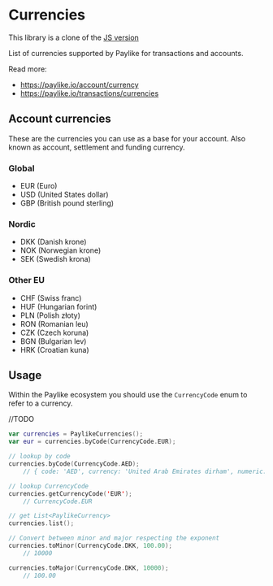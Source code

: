 # Currencies
This library is a clone of the [JS version](https://github.com/paylike/currencies)

List of currencies supported by Paylike for transactions and accounts.

Read more:

- https://paylike.io/account/currency
- https://paylike.io/transactions/currencies

## Account currencies

These are the currencies you can use as a base for your account. Also known as
account, settlement and funding currency.

### Global

- EUR (Euro)
- USD (United States dollar)
- GBP (British pound sterling)

### Nordic

- DKK (Danish krone)
- NOK (Norwegian krone)
- SEK (Swedish krona)

### Other EU

- CHF (Swiss franc)
- HUF (Hungarian forint)
- PLN (Polish złoty)
- RON (Romanian leu)
- CZK (Czech koruna)
- BGN (Bulgarian lev)
- HRK (Croatian kuna)

## Usage

Within the Paylike ecosystem you should use the `CurrencyCode` enum to refer to a currency.

//TODO
```kotlin 
var currencies = PaylikeCurrencies();
var eur = currencies.byCode(CurrencyCode.EUR);

// lookup by code
currencies.byCode(CurrencyCode.AED);
	// { code: 'AED', currency: 'United Arab Emirates dirham', numeric: '784' }

// lookup CurrencyCode
currencies.getCurrencyCode('EUR');
	// CurrencyCode.EUR

// get List<PaylikeCurrency>
currencies.list();

// Convert between minor and major respecting the exponent
currencies.toMinor(CurrencyCode.DKK, 100.00);
	// 10000

currencies.toMajor(CurrencyCode.DKK, 10000);
	// 100.00
```
